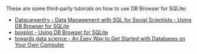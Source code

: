 These are some third-party tutorials on how to use DB Browser for SQLite:
* [Datacarpentry - Data Management with SQL for Social Scientists - Using DB Browser for SQLite](https://datacarpentry.org/sql-socialsci/02-db-browser/index.html)
* [boxplot - Using DB Browser for SQLite](https://www.boxplotanalytics.com/using-db-browser-for-sqlite/)
* [towards data science - An Easy Way to Get Started with Databases on Your Own Computer](https://towardsdatascience.com/an-easy-way-to-get-started-with-databases-on-your-own-computer-46f01709561)